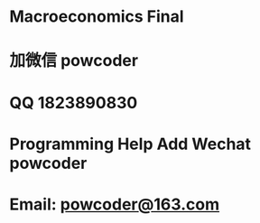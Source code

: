 # Macroeconomics  Final
# 加微信 powcoder

# QQ 1823890830

# Programming Help Add Wechat powcoder

# Email: powcoder@163.com

